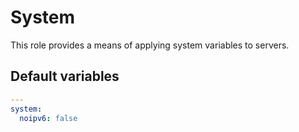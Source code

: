 # System
This role provides a means of applying system variables to servers.
<!--TOC-->
<!--ENDTOC-->

<!--ROLEVARS-->
## Default variables
```yaml
---
system:
  noipv6: false

```

<!--ENDROLEVARS-->
~~~
